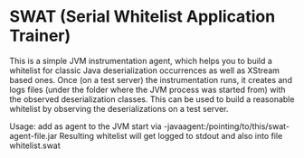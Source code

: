 # SWAT (Serial Whitelist Application Trainer)

This is a simple JVM instrumentation agent, which helps you to build a whitelist
 for classic Java deserialization occurrences as well as XStream based ones. Once (on a test server) the instrumentation runs, it creates and logs files (under the folder where the JVM process was started from) with the observed deserialization classes. This can be used to build a reasonable whitelist by observing the deserializations on a test server.

Usage: add as agent to the JVM start via -javaagent:/pointing/to/this/swat-agent-file.jar
Resulting whitelist will get logged to stdout and also into file whitelist.swat

